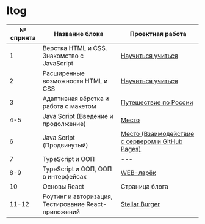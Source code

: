 # Itog
| № cпринта | Название блока | Проектная работа |
|-------------|-------------|-------------|
| 1    | Верстка HTML и CSS. Знакомство с JavaScript    | [Научиться учиться](https://kk9ine.github.io/Yandex_Project_1/)    |
| 2    | Расширенные возможности HTML и CSS    | [Научиться учиться](https://kk9ine.github.io/Yandex_Project_2/)    |
| 3    | Адаптивная вёрстка и работа с макетом    | [Путешествие по России](https://kk9ine.github.io/Yandex_Project_3/)    |
| 4-5    | Java Script (Введение и продолжение)    | [Место](https://clck.ru/3MQqEF)    |
| 6    | Java Script (Продвинутый)    | [Место (Взаимодействие с сервером и GitHub Pages)](https://clck.ru/3MQqEF)   |
| 7    | TypeScript и ООП    | ---    |
| 8-9    | TypeScript и ООП, ООП в интерфейсах    | [WEB-ларёк](https://clck.ru/3MQqEk)    |
| 10    | Основы React    | Страница блога   |
| 11-12    | Роутинг и авторизация, Тестирование React-приложений    | [Stellar Burger](https://clck.ru/3MQqF6)   |
